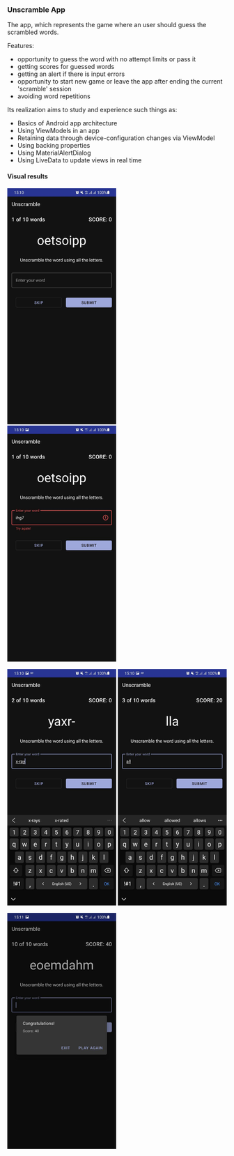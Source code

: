 

### Unscramble App

The app, which represents the game where an user should guess the scrambled words.

Features: 

- opportunity to guess the word with no attempt limits or pass it 
- getting scores for guessed words
- getting an alert if there is input errors
- opportunity to start new game or leave the app after ending the current 'scramble' session
- avoiding word repetitions 

Its realization aims to study and experience such things as:

- Basics of Android app architecture
- Using ViewModels in an app 
- Retaining data through device-configuration changes via ViewModel
- Using backing properties
- Using MaterialAlertDialog
- Using LiveData to update views in real time

#### Visual results

<img src="./examples/image1.jpg" alt="image1" style="width:250px;" /> &nbsp; <img src="./examples/image2.jpg" alt="image1" style="width:250px;" />

<img src="./examples/image3.jpg" alt="image3" style="width:250px;" /> <img src="./examples/image4.jpg" alt="image4" style="width:250px;" />

<img align="left" src="./examples/image5.jpg" alt="image5" style="width:250px;" />
